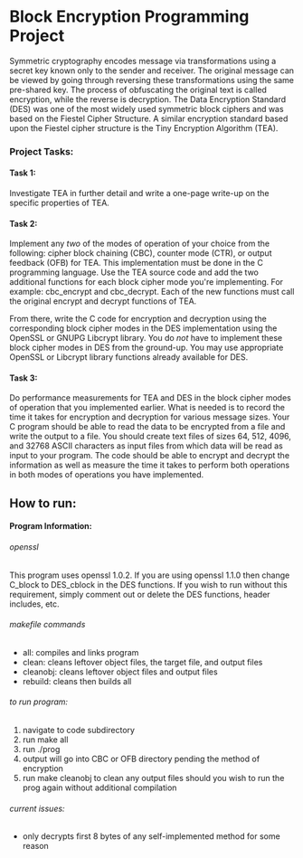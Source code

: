 # Block Encryption Programming Project

Symmetric cryptography encodes message via transformations using a secret key known only to the sender and receiver. The original message can be viewed by going through reversing these transformations using the same pre-shared key. The process of obfuscating the original text is called encryption, while the reverse is decryption. The Data Encryption Standard (DES) was one of the most widely used symmetric block ciphers and was based on the Fiestel Cipher Structure. A similar encryption standard based upon the Fiestel cipher structure is the Tiny Encryption Algorithm (TEA).
### Project Tasks:
#### Task 1:
Investigate TEA in further detail and write a one-page write-up on the specific properties of TEA.
#### Task 2:
Implement any *two* of the modes of operation of your choice from the following: cipher block chaining (CBC), counter mode (CTR), or output feedback (OFB) for TEA. This implementation must be done in the C programming language. Use the TEA source code and add the two additional functions for each block cipher mode you're implementing. For example: cbc_encrypt and cbc_decrypt. Each of the new functions must call the original encrypt and decrypt functions of TEA.

From there, write the C code for encryption and decryption using the corresponding block cipher modes in the DES implementation using the OpenSSL or GNUPG Libcrypt library. You do *not* have to implement these block cipher modes in DES from the ground-up. You may use appropriate OpenSSL or Libcrypt library functions already available for DES.
#### Task 3:
Do performance measurements for TEA and DES in the block cipher modes of operation that you implemented earlier. What is needed is to record the time it takes for encryption and decryption for various message sizes. Your C program should be able to read the data to be encrypted from a file and write the output to a file. You should create text files of sizes 64, 512, 4096, and 32768 ASCII characters as input files from which data will be read as input to your program. The code should be able to encrypt and decrypt the information as well as measure the time it takes to perform both operations in both modes of operations you have implemented.
## How to run:
#### Program Information:
###### openssl
This program uses openssl 1.0.2. If you are using openssl 1.1.0 then change C_block to DES_cblock in the DES functions. If you wish to run without this requirement, simply comment out or delete the DES functions, header includes, etc.
###### makefile commands
* all: compiles and links program
* clean: cleans leftover object files, the target file, and output files
* cleanobj: cleans leftover object files and output files
* rebuild: cleans then builds all
###### to run program:
1. navigate to code subdirectory
2. run make all
3. run ./prog
4. output will go into CBC or OFB directory pending the method of encryption
5. run make cleanobj to clean any output files should you wish to run the prog again without additional compilation
###### current issues:
* only decrypts first 8 bytes of any self-implemented method for some reason
